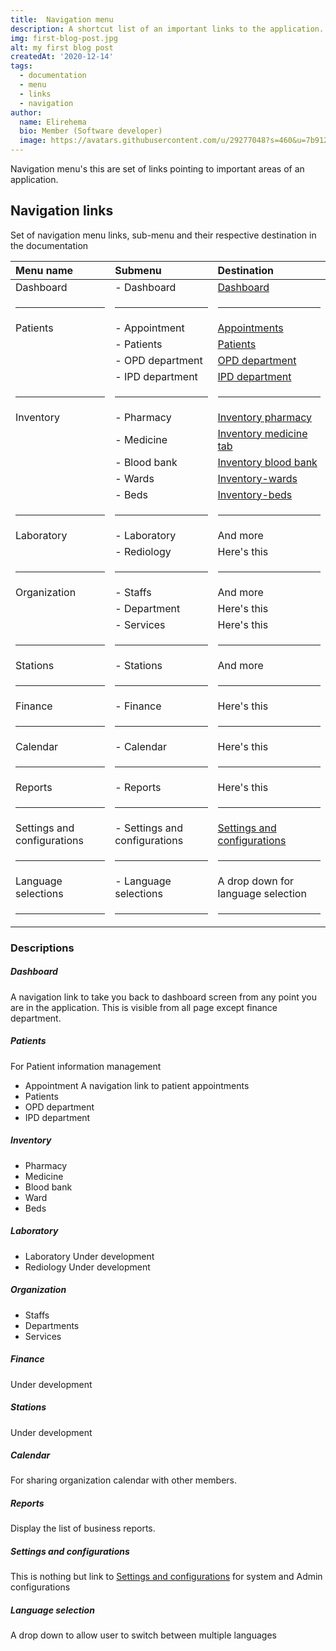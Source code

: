 ```yaml
---
title:  Navigation menu
description: A shortcut list of an important links to the application.
img: first-blog-post.jpg
alt: my first blog post
createdAt: '2020-12-14'
tags:
  - documentation
  - menu
  - links
  - navigation
author:
  name: Elirehema
  bio: Member (Software developer)
  image: https://avatars.githubusercontent.com/u/29277048?s=460&u=7b9129df86f037dc4fb021e22ecbf252f308e688&v=4
---
```


Navigation menu's this are set of links pointing to important areas of an application. 

## Navigation links
Set of navigation menu links, sub-menu and their respective destination in the documentation
<div class="markdown">

| Menu name   |  Submenu          |  Destination   |
| :---        | :--               |           :--- |
| Dashboard   |  - Dashboard      |  [Dashboard](/docs/homepage)     |
|  <hr>       |    <hr>           |   <hr>         |
| Patients    |   - Appointment   |  [Appointments](/docs/patients#appointments)   |
|             |   - Patients      |  [Patients](/docs/patients#patients)   |
|             |   - OPD department|  [OPD department](/docs/patients#opd-department)  |
|             |   - IPD department|  [IPD department](/docs/patients#ipd-department)   |
|  <hr>       |    <hr>           |   <hr>         |
| Inventory   |  - Pharmacy       |  [Inventory pharmacy](/docs/inventory#pharmacy)      |
|             |   -  Medicine     |  [Inventory medicine tab](/docs/inventory#medicine)  |
|             |   - Blood bank    | [Inventory blood bank](/docs/inventory#blood-bank)   |
|             |   - Wards         |  [Inventory-wards](/docs/inventory#wards)   |
|             |   - Beds          |  [Inventory-beds](/docs/inventory#beds)   |
|  <hr>       |    <hr>           |   <hr>         |
| Laboratory  |  - Laboratory     |  And more      |
|             |   -  Rediology    |  Here's this   |
|  <hr>       |    <hr>           |   <hr>         |
| Organization|  - Staffs         |  And more      |
|             |   -  Department   |  Here's this   |
|             |   -  Services     |  Here's this   |
|  <hr>       |    <hr>           |   <hr>         |
| Stations    |  - Stations       |  And more      |
|  <hr>       |    <hr>           |   <hr>         |
|    Finance  |   - Finance       |  Here's this   |
|  <hr>       |    <hr>           |   <hr>         |
|    Calendar |   - Calendar      |  Here's this   |
|  <hr>       |    <hr>           |   <hr>         |
|    Reports  |   - Reports       |  Here's this   |
|  <hr>       |    <hr>           |   <hr>         |
|    Settings and configurations  |   - Settings and configurations       |  [Settings and configurations](/docs/setting-and-config)  |
|  <hr>       |    <hr>           |   <hr>         |
|    Language selections  |   -  Language selections       |  A drop down for language selection  |
|  <hr>       |    <hr>           |   <hr>         |


</div>

### Descriptions

##### Dashboard
A navigation link to take you back to dashboard screen from any point you are in the application. This is visible from all page except finance department.
##### Patients
For Patient information management 
  - Appointment
A navigation link to patient appointments 
  - Patients
  - OPD department
  - IPD department
##### Inventory
  - Pharmacy
  - Medicine 
  - Blood bank
  - Ward 
  - Beds
##### Laboratory
  - Laboratory
  Under development
  - Rediology
  Under development
##### Organization
 - Staffs 
 - Departments
 - Services
##### Finance
  Under development
##### Stations
  Under development
##### Calendar
  For sharing organization calendar with other members.
##### Reports
  Display the list of business reports.
##### Settings and configurations
 This is nothing but link to  [Settings and configurations](/docs/a/#settings-and-configurations)  for system and Admin configurations
##### Language selection
A drop down to allow user to switch between multiple languages